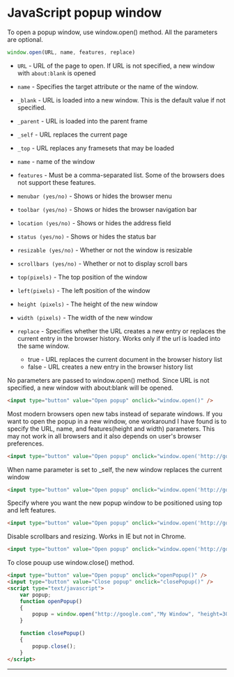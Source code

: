 # JavaScript popup window
To open a popup window, use window.open() method. All the parameters are optional.
```js
window.open(URL, name, features, replace)
```
- `URL` - URL of the page to open. If URL is not specified, a new window with `about:blank` is opened
- `name` - Specifies the target attribute or the name of the window. 
- `_blank` - URL is loaded into a new window. This is the default value if not specified.
- `_parent` - URL is loaded into the parent frame
- `_self` - URL replaces the current page
- `_top` - URL replaces any framesets that may be loaded
- `name` - name of the window
- `features` - Must be a comma-separated list. Some of the browsers does not support these features.
- `menubar (yes/no)` - Shows or hides the browser menu
- `toolbar (yes/no)` - Shows or hides the browser navigation bar
- `location (yes/no)` - Shows or hides the address field
- `status (yes/no)` - Shows or hides the status bar
- `resizable (yes/no)` - Whether or not the window is resizable
- `scrollbars (yes/no)` - Whether or not to display scroll bars
- `top(pixels)` - The top position of the window
- `left(pixels)` - The left position of the window
- `height (pixels)` - The height of the new window
- `width (pixels)` - The width of the new window

- `replace` - Specifies whether the URL creates a new entry or replaces the current entry in the browser history. Works only if the url is loaded into the same window.
     - true - URL replaces the current document in the browser history list
     - false - URL creates a new entry in the browser history list

No parameters are passed to window.open() method. Since URL is not specified, a new window with about:blank will be opened.
```html
<input type="button" value="Open popup" onclick="window.open()" />
```
Most modern browsers open new tabs instead of separate windows. If you want to open the popup in a new window, one workaround I have found is to specify the URL, name, and features(height and width) parameters. This may not work in all browsers and it also depends on user's browser preferences.
```html
<input type="button" value="Open popup" onclick="window.open('http://google.com', '_blank', 'height=200,width=200')" />
```

When name parameter is set to _self, the new window replaces the current window
```html
<input type="button" value="Open popup" onclick="window.open('http://google.com', '_self')" />
```

Specify where you want the new popup window to be positioned using top and left features.
```html
<input type="button" value="Open popup" onclick="window.open('http://google.com', 'My Window', 'height=300,width=300, top=400, left=400')" />
```

Disable scrollbars and resizing. Works in IE but not in Chrome.
```html
<input type="button" value="Open popup" onclick="window.open('http://google.com', 'My Window', 'height=300,width=300, scrollbars=no, resizable=no')" />
```

To close pouup use window.close() method.
```html
<input type="button" value="Open popup" onclick="openPopup()" />
<input type="button" value="Close popup" onclick="closePopup()" />
<script type="text/javascript">
    var popup;
    function openPopup() 
    {
        popup = window.open("http://google.com","My Window", "height=300,width=300")
    }

    function closePopup() 
    {
        popup.close();
    }
</script>
```

***
